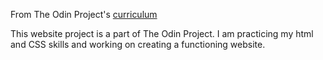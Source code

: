 From The Odin Project's [curriculum](http://www.theodinproject.com/courses/web-development-101/lessons/html-css)

This website project is a part of The Odin Project. I am practicing my html and CSS skills and working on creating a functioning website.